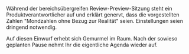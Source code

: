 Während der bereichsübergreifen Review-Preview-Sitzung steht ein Produktverantwortlicher auf und erklärt genervt, dass die vorgestellten Zahlen &quot;Mondzahlen ohne Bezug zur Realität&quot; seien. Einstellungen seien dringend notwendig.

Auf diesen Einwurf erhebt sich Gemurmel im Raum. Nach der sowieso geplanten Pause nehmt Ihr die eigentliche Agenda wieder auf.

